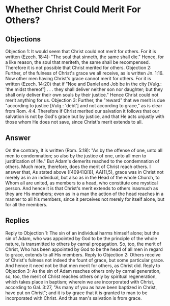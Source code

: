 # Whether Christ Could Merit For Others?
## Objections
Objection 1: It would seem that Christ could not merit for others. For it is written (Ezech. 18:4): "The soul that sinneth, the same shall die." Hence, for a like reason, the soul that meriteth, the same shall be recompensed. Therefore it is not possible that Christ merited for others.
Objection 2: Further, of the fulness of Christ's grace we all receive, as is written Jn. 1:16. Now other men having Christ's grace cannot merit for others. For it is written (Ezech. 14:20) that if "Noe and Daniel and Job be in the city [Vulg.: 'the midst thereof'] . . . they shall deliver neither son nor daughter; but they shall only deliver their own souls by their justice." Hence Christ could not merit anything for us.
Objection 3: Further, the "reward" that we merit is due "according to justice [Vulg.: 'debt'] and not according to grace," as is clear from Rom. 4:4. Therefore if Christ merited our salvation it follows that our salvation is not by God's grace but by justice, and that He acts unjustly with those whom He does not save, since Christ's merit extends to all.
## Answer
On the contrary, It is written (Rom. 5:18): "As by the offense of one, unto all men to condemnation; so also by the justice of one, unto all men to justification of life." But Adam's demerits reached to the condemnation of others. Much more, therefore, does the merit of Christ reach others.
I answer that, As stated above ([4094]Q[8], AA[1],5), grace was in Christ not merely as in an individual, but also as in the Head of the whole Church, to Whom all are united, as members to a head, who constitute one mystical person. And hence it is that Christ's merit extends to others inasmuch as they are His members; even as in a man the action of the head reaches in a manner to all his members, since it perceives not merely for itself alone, but for all the members.
## Replies
Reply to Objection 1: The sin of an individual harms himself alone; but the sin of Adam, who was appointed by God to be the principle of the whole nature, is transmitted to others by carnal propagation. So, too, the merit of Christ, Who has been appointed by God to be the head of all men in regard to grace, extends to all His members.
Reply to Objection 2: Others receive of Christ's fulness not indeed the fount of grace, but some particular grace. And hence it need not be that men merit for others, as Christ did.
Reply to Objection 3: As the sin of Adam reaches others only by carnal generation, so, too, the merit of Christ reaches others only by spiritual regeneration, which takes place in baptism; wherein we are incorporated with Christ, according to Gal. 3:27, "As many of you as have been baptized in Christ, have put on Christ"; and it is by grace that it is granted to man to be incorporated with Christ. And thus man's salvation is from grace.